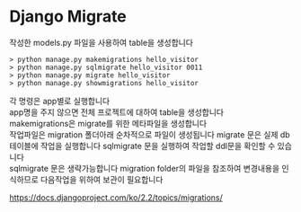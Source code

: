 # Django Migrate
작성한 models.py 파일을 사용하여 table을 생성합니다  
```
> python manage.py makemigrations hello_visitor
> python manage.py sqlmigrate hello_visitor 0011
> python manage.py migrate hello_visitor
> python manage.py showmigrations hello_visitor
```
각 명령은 app별로 실행합니다  
app명을 주지 않으면 전체 프로젝트에 대하여 table을 생성합니다  
makemigrations은 migrate를 위한 메타파일을 생성합니다  
작업파일은 migration 폴더아래 순차적으로 파일이 생성됩니다
migrate 문은 실제 db 테이블에 작업을 실행합니다
sqlmigrate 문을 실행하여 작업할 ddl문을 확인할 수 있습니다  
sqlmigrate 문은 생략가능합니다
migration folder의 파일을 참조하여 변경내용을 인식하므로 다음작업을 위하여 보관이 필요합니다


https://docs.djangoproject.com/ko/2.2/topics/migrations/

